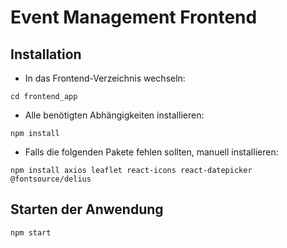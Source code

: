 # Event Management Frontend

## Installation

* In das Frontend-Verzeichnis wechseln:

```
cd frontend_app
```

* Alle benötigten Abhängigkeiten installieren:

```
npm install
```

* Falls die folgenden Pakete fehlen sollten, manuell installieren:

```
npm install axios leaflet react-icons react-datepicker @fontsource/delius
```

## Starten der Anwendung

```
npm start
```